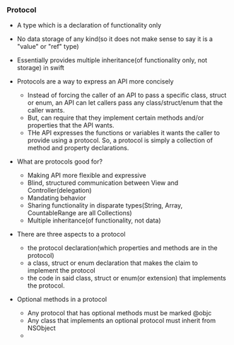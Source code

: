 ### Protocol
- A type which is a declaration of functionality only
- No data storage of any kind(so it does not make sense to say it is a "value" or "ref" type)
- Essentially provides multiple inheritance(of functionality only, not storage) in swift
- Protocols are a way to express an API more concisely
  - Instead of forcing the caller of an API to pass a specific class, struct or enum, an API can let callers pass any class/struct/enum that the caller wants.
  - But, can require that they implement certain methods and/or properties that the API wants.
  - THe API expresses the functions or variables it wants the caller to provide using a protocol. So, a protocol is simply a collection of method and property declarations.

- What are protocols good for?
  - Making API more flexible and expressive
  - Blind, structured communication between View and Controller(delegation)
  - Mandating behavior
  - Sharing functionality in disparate types(String, Array, CountableRange are all Collections)
  - Multiple inheritance(of functionality, not data)

- There are three aspects to a protocol
  - the protocol declaration(which properties and methods are in the protocol)
  - a class, struct or enum declaration that makes the claim to implement the protocol
  - the code in said class, struct or enum(or extension) that implements the protocol.

- Optional methods in a protocol
  - Any protocol that has optional methods must be marked @objc
  - Any class that implements an optional protocol must inherit from NSObject
  - 
